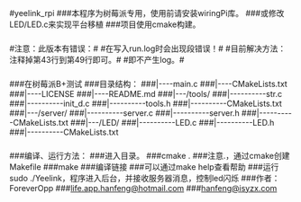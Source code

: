 #yeelink_rpi
###本程序为树莓派专用，使用前请安装wiringPi库。
###或修改LED/LED.c来实现平台移植
###项目使用cmake构建。
###
#注意：此版本有错误：#
#在写入run.log时会出现段错误！#
#目前解决方法：注释掉第43行到第49行即可。#
#即不产生log。#
###
###在树莓派B+测试
###目录结构：
###|----main.c
###|----CMakeLists.txt
###|----LICENSE
###|----README.md
###|---/tools/
###|----------str.c
###|----------init_d.c
###|----------tools.h
###|----------CMakeLists.txt
###|---/server/
###|----------server.c
###|----------server.h
###|----------CMakeLists.txt
###|---/LED/
###|----------LED.c
###|----------LED.h
###|----------CMakeLists.txt
###
###编译、运行方法：
###进入目录。
###cmake .
###注意.，通过cmake创建Makefile
###make
###编译链接
###可以通过make help查看帮助
###运行sudo ./Yeelink，程序进入后台，并接收服务器消息，控制led闪烁
###作者：ForeverOpp
###life.app.hanfeng@hotmail.com
###hanfeng@isyzx.com

